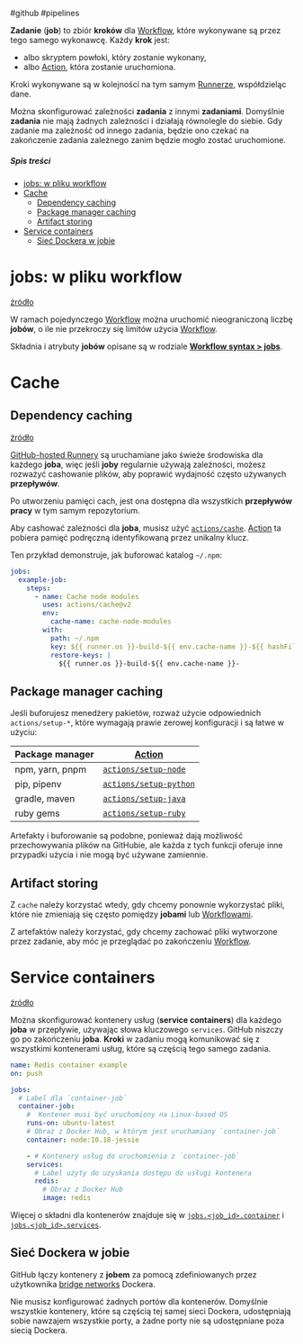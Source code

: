 #github #pipelines

**Zadanie** (**job**) to zbiór **kroków** dla [Workflow](Workflow.md), które wykonywane są przez tego samego wykonawcę.
Każdy **krok** jest:

- albo skryptem powłoki, który zostanie wykonany,
- albo [Action](Action.md), która zostanie uruchomiona.

Kroki wykonywane są w kolejności na tym samym [Runnerze](Runner.md), współdzieląc dane.

Można skonfigurować zależności **zadania** z innymi **zadaniami**. Domyślnie **zadania** nie mają żadnych zależności i działają równolegle do siebie. Gdy zadanie ma zależność od innego zadania, będzie ono czekać na zakończenie zadania zależnego zanim będzie mogło zostać uruchomione.

##### Spis treści

- [jobs: w pliku workflow](#jobs%20w%20pliku%20workflow)
- [Cache](#Cache)
  - [Dependency caching](#Dependency%20caching)
  - [Package manager caching](#Package%20manager%20caching)
  - [Artifact storing](#Artifact%20storing)
- [Service containers](#Service%20containers)
  - [Sieć Dockera w jobie](#Sieć%20Dockera%20w%20jobie)

# jobs: w pliku workflow

[źródło](https://docs.github.com/en/actions/using-workflows/workflow-syntax-for-github-actions#jobs)

W ramach pojedynczego [Workflow](Workflow.md) można uruchomić nieograniczoną liczbę **jobów**, o ile nie przekroczy się limitów użycia [Workflow](Workflow.md).

Składnia i atrybuty **jobów** opisane są w rodziale [**Workflow syntax > jobs**](Workflow%20syntax.md#jobs).

# Cache

## Dependency caching

[źródło](https://docs.github.com/en/actions/advanced-guides/caching-dependencies-to-speed-up-workflows)

[GitHub-hosted Runnery](Runner.md#GitHub-hosted%20Runner) są uruchamiane jako świeże środowiska dla każdego **joba**, więc jeśli **joby** regularnie używają zależności, możesz rozważyć cashowanie plików, aby poprawić wydajność często używanych **przepływów**.

Po utworzeniu pamięci cach, jest ona dostępna dla wszystkich **przepływów pracy** w tym samym repozytorium.

Aby cashować zależności dla **joba**, musisz użyć [`actions/cashe`](https://github.com/actions/cache). [Action](Action.md) ta pobiera pamięć podręczną identyfikowaną przez unikalny klucz.

Ten przykład demonstruje, jak buforować katalog `~/.npm`:

```yaml
jobs:
  example-job:
    steps:
      - name: Cache node modules
        uses: actions/cache@v2
        env:
          cache-name: cache-node-modules
        with:
          path: ~/.npm
          key: ${{ runner.os }}-build-${{ env.cache-name }}-${{ hashFiles('**/package-lock.json') }}
          restore-keys: |
            ${{ runner.os }}-build-${{ env.cache-name }}-
```

## Package manager caching

Jeśli buforujesz menedżery pakietów, rozważ użycie odpowiednich  `actions/setup-*`, które wymagają prawie zerowej konfiguracji i są łatwe w użyciu:

| Package manager | [Action](Action.md)                                               |
| --------------- | ----------------------------------------------------------------- |
| npm, yarn, pnpm | [`actions/setup-node`](https://github.com/actions/setup-node)     |
| pip, pipenv     | [`actions/setup-python`](https://github.com/actions/setup-python) |
| gradle, maven   | [`actions/setup-java`](https://github.com/actions/setup-java)     |
| ruby gems       | [`actions/setup-ruby`](https://github.com/ruby/setup-ruby)        |

Artefakty i buforowanie są podobne, ponieważ dają możliwość przechowywania plików na GitHubie, ale każda z tych funkcji oferuje inne przypadki użycia i nie mogą być używane zamiennie.

## Artifact storing

Z `cache` należy korzystać wtedy, gdy chcemy ponownie wykorzystać pliki, które nie zmieniają się często pomiędzy **jobami** lub [Workflowami](Workflow.md).

Z artefaktów należy korzystać, gdy chcemy zachować pliki wytworzone przez zadanie, aby móc je przeglądać po zakończeniu [Workflow](Workflow.md).

# Service containers

[źródło](https://docs.github.com/en/enterprise-cloud@latest/actions/using-containerized-services)

Można skonfigurować kontenery usług (**service containers**) dla każdego **joba** w przepływie, używając słowa kluczowego `services`. GitHub niszczy go po zakończeniu **joba**. **Kroki** w zadaniu mogą komunikować się z wszystkimi kontenerami usług, które są częścią tego samego zadania.

```yaml
name: Redis container example
on: push

jobs:
  # Label dla `container-job`
  container-job:
    #  Kontener musi być uruchomiony na Linux-based OS
    runs-on: ubuntu-latest
    # Obraz z Docker Hub, w którym jest uruchamiany `container-job`
    container: node:10.18-jessie

    - # Kontenery usług do uruchomienia z `container-job`
    services:
      # Label użyty do uzyskania dostępu do usługi kontenera
      redis:
        # Obraz z Docker Hub
        image: redis
```

Więcej o składni dla kontenerów znajduje się w [`jobs.<job_id>.container`](Workflow%20syntax.md#jobs%20job_id%20container) i [`jobs.<job_id>.services`](Workflow%20syntax.md#jobs%20job_id%20services).

## Sieć Dockera w jobie

GitHub łączy kontenery z **jobem** za pomocą zdefiniowanych przez użytkownika [bridge networks](https://docs.docker.com/network/bridge/) Dockera.

Nie musisz konfigurować żadnych portów dla kontenerów. Domyślnie wszystkie kontenery, które są częścią tej samej sieci Dockera, udostępniają sobie nawzajem wszystkie porty, a żadne porty nie są udostępniane poza siecią Dockera.
